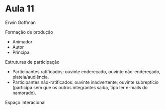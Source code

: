 Aula 11
=======

Erwin Goffman

Formação de produção

- Animador
- Autor
- Principa

Estruturas de participação

- Participantes ratificados: ouvinte endereçado, ouvinte não-endereçado, plateia/audiência.
- Participantes não-ratificados: ouvinte inadvertente; ouvinte subreptício (participa sem que os outros integrantes saiba, tipo ler e-mails do namorado).

Espaço interacional